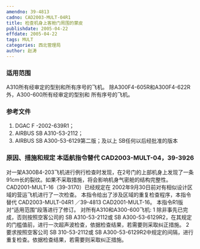 ```yaml
---
amendno: 39-4813
cadno: CAD2003-MULT-04R1
title: 检查机身上客舱门周围的蒙皮
publishdate: 2005-04-22
effdate: 2005-04-22
tags: MULT
categories: 西北管理局
author: 赵涛
---
```


### 适用范围 
A310所有经审定的型别和所有序号的飞机。 除A300F4-605R和A300F4-622R外，A300-600所有经审定的型别和
所有序号的飞机。

### 参考文件
1. DGAC F -2002-639R1； 
2. AIRBUS SB A310-53-2112； 
3. AIRBUS SB A300-53-6129第二版；及以上 SB任何以后经批准的版本


### 原因、措施和规定 本适航指令替代 CAD2003-MULT-04，39-3926
对一架A300B4-203飞机进行例行检查时发现，在2号门的上部机身上发现了一条 91cm长的裂纹。如果不采取措施，将会影响机身气密舱的结构完整性。 
CAD2001-MULT-16（39-3170）已经规定在 2002年9月30日前对有相似设计区域的营运飞机进行了一次检查。 本指令给出了涉及区域的重复检查程序，本指令替代
  CAD2003-MULT-04R1  ／39-4813
CAD2001-MULT-16。 
本指令R1版对“适用范围”段落进行了修订。 对所有A310和A300-600飞机: 1 除非事先已完成，否则按照空客公司的 SB A310-53-2112或 SB A300-53-6129R2，在其规定的门槛值前，进行一次超声波检查，依据检查结果，若需要则采取纠正措施。 2 要求按照空客公司 SB 310-53-2112或 SB A300-53-6129R2中规定的间隔，进行重复检查。依据检查结果，若需要则采取纠正措施。 
